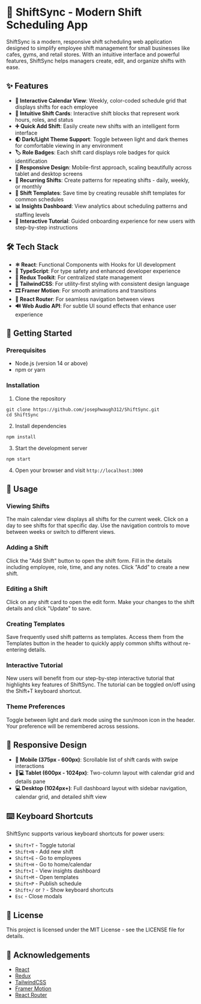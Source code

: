 # 📆 ShiftSync - Modern Shift Scheduling App

ShiftSync is a modern, responsive shift scheduling web application designed to simplify employee shift management for small businesses like cafes, gyms, and retail stores. With an intuitive interface and powerful features, ShiftSync helps managers create, edit, and organize shifts with ease.

## ✨ Features

- **📅 Interactive Calendar View**: Weekly, color-coded schedule grid that displays shifts for each employee
- **🎴 Intuitive Shift Cards**: Interactive shift blocks that represent work hours, roles, and status
- **➕ Quick Add Shift**: Easily create new shifts with an intelligent form interface
- **🌓 Dark/Light Theme Support**: Toggle between light and dark themes for comfortable viewing in any environment
- **🏷️ Role Badges**: Each shift card displays role badges for quick identification
- **📱 Responsive Design**: Mobile-first approach, scaling beautifully across tablet and desktop screens
- **🔄 Recurring Shifts**: Create patterns for repeating shifts - daily, weekly, or monthly
- **💾 Shift Templates**: Save time by creating reusable shift templates for common schedules
- **📊 Insights Dashboard**: View analytics about scheduling patterns and staffing levels
- **🧭 Interactive Tutorial**: Guided onboarding experience for new users with step-by-step instructions

## 🛠️ Tech Stack

- **⚛️ React**: Functional Components with Hooks for UI development
- **🔷 TypeScript**: For type safety and enhanced developer experience
- **🔄 Redux Toolkit**: For centralized state management
- **🎨 TailwindCSS**: For utility-first styling with consistent design language
- **🎞️ Framer Motion**: For smooth animations and transitions
- **🧭 React Router**: For seamless navigation between views
- **🔊 Web Audio API**: For subtle UI sound effects that enhance user experience

## 🚀 Getting Started

### Prerequisites

- Node.js (version 14 or above)
- npm or yarn

### Installation

1. Clone the repository
```
git clone https://github.com/josephwaugh312/ShiftSync.git
cd ShiftSync
```

2. Install dependencies
```
npm install
```

3. Start the development server
```
npm start
```

4. Open your browser and visit `http://localhost:3000`

## 📱 Usage

### Viewing Shifts

The main calendar view displays all shifts for the current week. Click on a day to see shifts for that specific day. Use the navigation controls to move between weeks or switch to different views.

### Adding a Shift

Click the "Add Shift" button to open the shift form. Fill in the details including employee, role, time, and any notes. Click "Add" to create a new shift.

### Editing a Shift

Click on any shift card to open the edit form. Make your changes to the shift details and click "Update" to save.

### Creating Templates

Save frequently used shift patterns as templates. Access them from the Templates button in the header to quickly apply common shifts without re-entering details.

### Interactive Tutorial

New users will benefit from our step-by-step interactive tutorial that highlights key features of ShiftSync. The tutorial can be toggled on/off using the Shift+T keyboard shortcut.

### Theme Preferences

Toggle between light and dark mode using the sun/moon icon in the header. Your preference will be remembered across sessions.

## 📱 Responsive Design

- **📱 Mobile (375px - 600px)**: Scrollable list of shift cards with swipe interactions
- **📱💻 Tablet (600px - 1024px)**: Two-column layout with calendar grid and details pane
- **💻 Desktop (1024px+)**: Full dashboard layout with sidebar navigation, calendar grid, and detailed shift view

## ⌨️ Keyboard Shortcuts

ShiftSync supports various keyboard shortcuts for power users:
- `Shift+T` - Toggle tutorial
- `Shift+N` - Add new shift
- `Shift+E` - Go to employees
- `Shift+H` - Go to home/calendar
- `Shift+I` - View insights dashboard
- `Shift+M` - Open templates
- `Shift+P` - Publish schedule
- `Shift+/` or `?` - Show keyboard shortcuts
- `Esc` - Close modals

## 📝 License

This project is licensed under the MIT License - see the LICENSE file for details.

## 👏 Acknowledgements

- [React](https://reactjs.org/)
- [Redux](https://redux.js.org/)
- [TailwindCSS](https://tailwindcss.com/)
- [Framer Motion](https://www.framer.com/motion/)
- [React Router](https://reactrouter.com/) 